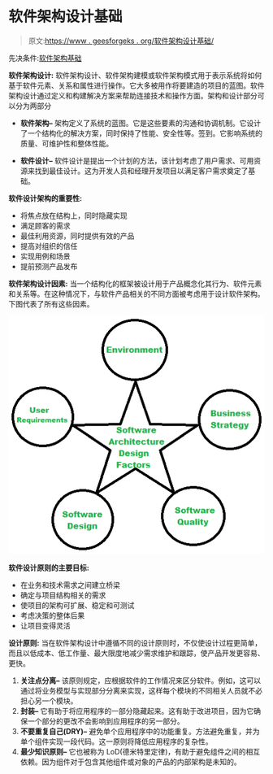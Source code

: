 # 软件架构设计基础

> 原文:[https://www . geesforgeks . org/软件架构设计基础/](https://www.geeksforgeeks.org/fundamentals-of-software-architecture-design/)

先决条件:[软件架构基础](https://www.geeksforgeeks.org/fundamentals-of-software-architecture/)

**软件架构设计:**
软件架构设计、软件架构建模或软件架构模式用于表示系统将如何基于软件元素、关系和属性进行操作。它大多被用作将要建造的项目的蓝图。软件架构设计通过定义和构建解决方案来帮助连接技术和操作方面。架构和设计部分可以分为两部分

*   **软件架构–**
    架构定义了系统的蓝图。它是这些要素的沟通和协调机制。它设计了一个结构化的解决方案，同时保持了性能、安全性等。签到。它影响系统的质量、可维护性和整体性能。

*   **软件设计–**
    软件设计是提出一个计划的方法，该计划考虑了用户需求、可用资源来找到最佳设计。这为开发人员和经理开发项目以满足客户需求奠定了基础。

**软件设计架构的重要性:**

*   将焦点放在结构上，同时隐藏实现
*   满足顾客的需求
*   最佳利用资源，同时提供有效的产品
*   提高对组织的信任
*   实现用例和场景
*   提前预测产品发布

**软件架构设计因素:**
当一个结构化的框架被设计用于产品概念化其行为、软件元素和关系等。在这种情况下，与软件产品相关的不同方面被考虑用于设计软件架构。下图代表了所有这些因素。

![](img/5786f31f5560d551418bd33b3304a8df.png)

**软件设计原则的主要目标:**

*   在业务和技术需求之间建立桥梁
*   确定与项目结构相关的需求
*   使项目的架构可扩展、稳定和可测试
*   考虑决策的整体后果
*   让项目变得灵活

**设计原则:**
当在软件架构设计中遵循不同的设计原则时，不仅使设计过程更简单，而且以低成本、低工作量、最大限度地减少需求维护和跟踪，使产品开发更容易、更快。

1.  **关注点分离–**
    该原则规定，应根据软件的工作情况来区分软件。例如，这可以通过将业务模型与实现部分分离来实现，这样每个模块的不同相关人员就不必担心另一个模块。
2.  **封装–**
    它有助于将应用程序的一部分隐藏起来。这有助于改进项目，因为它确保一个部分的更改不会影响到应用程序的另一部分。
3.  **不要重复自己(DRY)–**
    避免单个应用程序中的功能重复。方法避免重复，并为单个组件实现一段代码。这一原则将降低应用程序的复杂性。
4.  **最少知识原则–**
    它也被称为 LoD(德米特里定律)，有助于避免组件之间的相互依赖。因为组件对于包含其他组件或对象的产品的内部架构是未知的。
